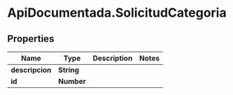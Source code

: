 # ApiDocumentada.SolicitudCategoria

## Properties

Name | Type | Description | Notes
------------ | ------------- | ------------- | -------------
**descripcion** | **String** |  | 
**id** | **Number** |  | 



